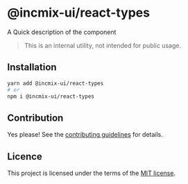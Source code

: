 # @incmix-ui/react-types

A Quick description of the component

> This is an internal utility, not intended for public usage.

## Installation

```sh
yarn add @incmix-ui/react-types
# or
npm i @incmix-ui/react-types
```

## Contribution

Yes please! See the
[contributing guidelines](https://github.com/incmix-ui/incmix-ui/blob/master/CONTRIBUTING.md)
for details.

## Licence

This project is licensed under the terms of the
[MIT license](https://github.com/incmix-ui/incmix-ui/blob/master/LICENSE).
